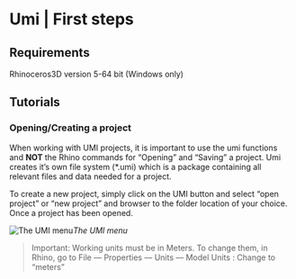
# Umi | First steps

## Requirements

Rhinoceros3D version 5-64 bit (Windows only)

## Tutorials

### Opening/Creating a project

When working with UMI projects, it is important to use the umi functions and **NOT** the Rhino commands for “Opening” and “Saving” a project. Umi creates it’s own file system (*.umi) which is a package containing all relevant files and data needed for a project.

To create a new project, simply click on the UMI button and select “open project” or “new project” and browser to the folder location of your choice. Once a project has been opened.

![The UMI menu](https://cdn-images-1.medium.com/max/3164/1*TegIbhX7Yr2Eo8VUh9kyDg.png)*The UMI menu*
> Important: Working units must be in Meters. To change them, in Rhino, go to
File — Properties — Units — Model Units : Change to “meters”
